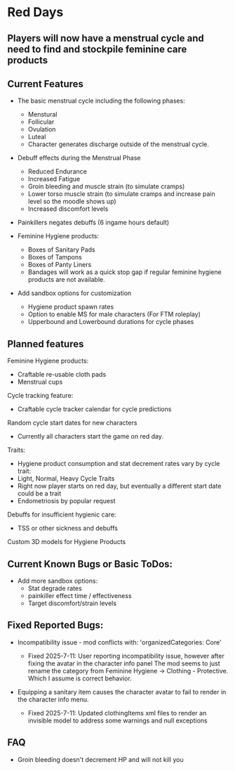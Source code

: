 # Red Days

## Players will now have a menstrual cycle and need to find and stockpile feminine care products

## Current Features
- The basic menstrual cycle including the following phases:
    - Menstural
    - Follicular
    - Ovulation
    - Luteal
    - Character generates discharge outside of the menstrual cycle.

- Debuff effects during the Menstrual Phase
    - Reduced Endurance
    - Increased Fatigue
    - Groin bleeding and muscle strain (to simulate cramps)
    - Lower torso muscle strain (to simulate cramps and increase pain level so the moodle shows up)
    - Increased discomfort levels

- Painkillers negates debuffs (6 ingame hours default)

- Feminine Hygiene products:
    - Boxes of Sanitary Pads
    - Boxes of Tampons
    - Boxes of Panty Liners
    - Bandages will work as a quick stop gap if regular feminine hygiene products are not available.

- Add sandbox options for customization
    - Hygiene product spawn rates
    - Option to enable MS for male characters (For FTM roleplay)
    - Upperbound and Lowerbound durations for cycle phases

## Planned features

Feminine Hygiene products:
- Craftable re-usable cloth pads
- Menstrual cups

Cycle tracking feature:
- Craftable cycle tracker calendar for cycle predictions

Random cycle start dates for new characters
- Currently all characters start the game on red day.

Traits:
- Hygiene product consumption and stat decrement rates vary by cycle trait:
- Light, Normal, Heavy Cycle Traits
- Right now player starts on red day, but eventually a different start date could be a trait
- Endometriosis by popular request

Debuffs for insufficient hygienic care:
- TSS or other sickness and debuffs

Custom 3D models for Hygiene Products

## Current Known Bugs or Basic ToDos:
- Add more sandbox options:
    - Stat degrade rates
    - painkiller effect time / effectiveness
    - Target discomfort/strain levels

## Fixed Reported Bugs:
- Incompatibility issue - mod conflicts with: 'organizedCategories: Core'
    - Fixed 2025-7-11: User reporting incompatibility issue, however after fixing the avatar in the character info panel
        The mod seems to just rename the category from Feminine Hygiene -> Clothing - Protective. Which I assume is correct behavior.

- Equipping a sanitary item causes the character avatar to fail to render in the character info menu.
    - Fixed 2025-7-11: Updated clothingItems xml files to render an invisible model to address some warnings and null exceptions

## FAQ
- Groin bleeding doesn't decrement HP and will not kill you